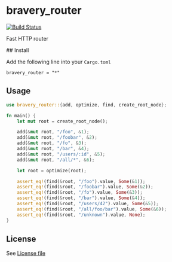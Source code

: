 # bravery_router
[![Build Status](https://travis-ci.org/allevo/bravery_router.svg?branch=master)](https://travis-ci.org/allevo/bravery_router)

Fast HTTP router

## Install

Add the following line into your `Cargo.toml`

```
bravery_router = "*"
```

## Usage

```rust
use bravery_router::{add, optimize, find, create_root_node};

fn main() {
    let mut root = create_root_node();

    add(&mut root, "/foo", &1);
    add(&mut root, "/foobar", &2);
    add(&mut root, "/fo", &3);
    add(&mut root, "/bar", &4);
    add(&mut root, "/users/:id", &5);
    add(&mut root, "/all/*", &6);

    let root = optimize(root);

    assert_eq!(find(&root, "/foo").value, Some(&1));
    assert_eq!(find(&root, "/foobar").value, Some(&2));
    assert_eq!(find(&root, "/fo").value, Some(&3));
    assert_eq!(find(&root, "/bar").value, Some(&4));
    assert_eq!(find(&root, "/users/42").value, Some(&5));
    assert_eq!(find(&root, "/all/foo/bar").value, Some(&6));
    assert_eq!(find(&root, "/unknown").value, None);
}
```

## License

See [License file](./LICENSE)
